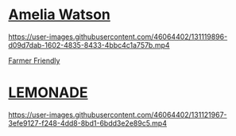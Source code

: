 # [Amelia Watson](https://github.com/ThatGuyAgain42/osu-skins/raw/main/skins/Amelia%20Watson/~Watson%20WIP~.osk)
https://user-images.githubusercontent.com/46064402/131119896-d09d7dab-1602-4835-8433-4bbc4c1a757b.mp4

[Farmer Friendly](https://github.com/ThatGuyAgain42/osu-skins/raw/main/skins/Amelia%20Watson/~Watson%20Normie~.osk)

# [LEMONADE](https://github.com/ThatGuyAgain42/osu-skins/raw/main/skins/LEMONADE/~%7BLEMONADE%5D%5BDT%5D~.osk)
https://user-images.githubusercontent.com/46064402/131121967-3efe9127-f248-4dd8-8bd1-6bdd3e2e89c5.mp4


